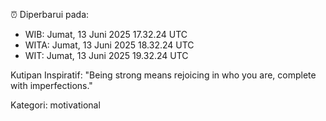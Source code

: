 ⏰ Diperbarui pada:
- WIB: Jumat, 13 Juni 2025 17.32.24 UTC
- WITA: Jumat, 13 Juni 2025 18.32.24 UTC
- WIT: Jumat, 13 Juni 2025 19.32.24 UTC

Kutipan Inspiratif:
"Being strong means rejoicing in who you are, complete with imperfections."


Kategori: motivational

